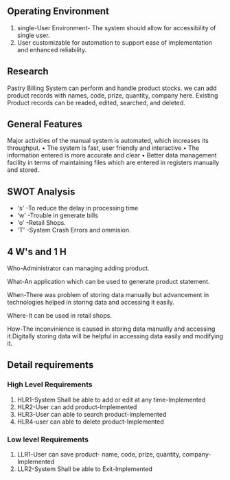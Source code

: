 ## Operating Environment
 1) single-User Environment- The system should allow for accessibility of single user.
 2) User customizable for automation to support ease of implementation
and enhanced reliability.

## Research
 
Pastry Billing System can perform and handle product stocks. we can add product records with names, code, prize, quantity, company here. Existing Product records can be readed, edited, searched, and deleted.
 
## General Features

Major activities of the manual system is automated, which increases its throughput.
• The system is fast, user friendly and interactive
• The information entered is more accurate and clear
• Better data management facility in terms of maintaining files which are entered in registers manually and stored.
 
## SWOT Analysis
   * 's' -To reduce the delay in processing time
   * 'w' -Trouble in generate bills
   * 'o' -Retail Shops.
   * 'T' -System Crash Errors and ommision.
 
## 4 W's and 1 H

   Who-Administrator can managing adding product.

   What-An application which can be used to generate product statement.

   When-There was problem of storing data manually but advancement in technologies helped in storing data and accessing it easily.

   Where-It can be used in retail shops.
   
   How-The inconvinience is caused in storing data manually and accessing it.Digitally storing data will be helpful in accessing data easily and modifying it.
  
## Detail requirements

### High Level Requirements

 1) HLR1-System Shall be able to add or edit at any time-Implemented
 2) HLR2-User can add product-Implemented
 3) HLR3-User can able to search product-Implemented
 4) HLR4-user can able to delete product-Implemented

### Low level Requirements

 1) LLR1-User can save product- name, code, prize, quantity, company-Implemented
 2) LLR2-System Shall be able to Exit-Implemented
